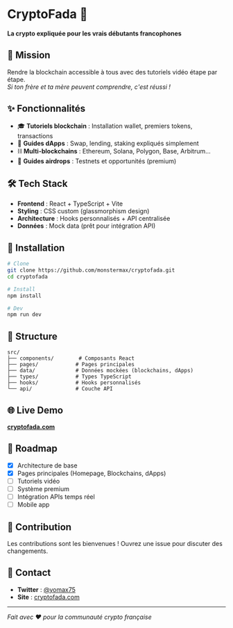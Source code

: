 # CryptoFada 🚀

**La crypto expliquée pour les vrais débutants francophones**

## 🎯 Mission

Rendre la blockchain accessible à tous avec des tutoriels vidéo étape par étape.  
*Si ton frère et ta mère peuvent comprendre, c'est réussi !*

## ✨ Fonctionnalités

- 🎓 **Tutoriels blockchain** : Installation wallet, premiers tokens, transactions
- 🎥 **Guides dApps** : Swap, lending, staking expliqués simplement  
- ⛓️ **Multi-blockchains** : Ethereum, Solana, Polygon, Base, Arbitrum...
- 🎁 **Guides airdrops** : Testnets et opportunités (premium)

## 🛠️ Tech Stack

- **Frontend** : React + TypeScript + Vite
- **Styling** : CSS custom (glassmorphism design)
- **Architecture** : Hooks personnalisés + API centralisée
- **Données** : Mock data (prêt pour intégration API)

## 🚀 Installation

```bash
# Clone
git clone https://github.com/monstermax/cryptofada.git
cd cryptofada

# Install
npm install

# Dev
npm run dev
```

## 📁 Structure

```
src/
├── components/        # Composants React
├── pages/            # Pages principales
├── data/             # Données mockées (blockchains, dApps)
├── types/            # Types TypeScript
├── hooks/            # Hooks personnalisés
└── api/              # Couche API
```

## 🌐 Live Demo

**[cryptofada.com](https://cryptofada.com)**

## 📝 Roadmap

- [x] Architecture de base
- [x] Pages principales (Homepage, Blockchains, dApps)
- [ ] Tutoriels vidéo
- [ ] Système premium
- [ ] Intégration APIs temps réel
- [ ] Mobile app

## 🤝 Contribution

Les contributions sont les bienvenues ! Ouvrez une issue pour discuter des changements.

## 📧 Contact

- **Twitter** : [@yomax75](https://twitter.com/yomax75)
- **Site** : [cryptofada.com](https://cryptofada.com)

---

*Fait avec ❤️ pour la communauté crypto française*
